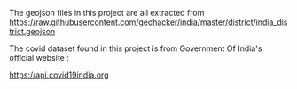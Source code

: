 The geojson files in this project are all extracted from 
https://raw.githubusercontent.com/geohacker/india/master/district/india_district.geojson

The covid dataset found in this project is from Government Of India's official website :

https://api.covid19india.org

